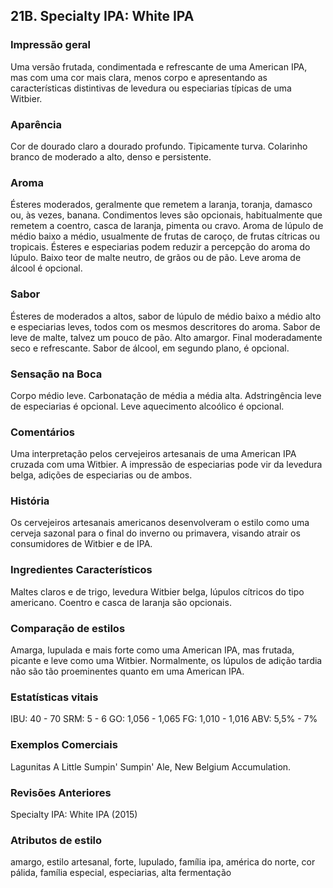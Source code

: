 ## 21B. Specialty IPA: White IPA

### Impressão geral

Uma versão frutada, condimentada e refrescante de uma American IPA, mas com uma cor mais clara, menos corpo e apresentando as características distintivas de levedura ou especiarias típicas de uma Witbier.

### Aparência

Cor de dourado claro a dourado profundo. Tipicamente turva. Colarinho branco de moderado a alto, denso e persistente.

### Aroma

Ésteres moderados, geralmente que remetem a laranja, toranja, damasco ou, às vezes, banana. Condimentos leves são opcionais, habitualmente que remetem a coentro, casca de laranja, pimenta ou cravo. Aroma de lúpulo de médio baixo a médio, usualmente de frutas de caroço, de frutas cítricas ou tropicais. Ésteres e especiarias podem reduzir a percepção do aroma do lúpulo. Baixo teor de malte neutro, de grãos ou de pão. Leve aroma de álcool é opcional.

### Sabor

Ésteres de moderados a altos, sabor de lúpulo de médio baixo a médio alto e especiarias leves, todos com os mesmos descritores do aroma. Sabor de leve de malte, talvez um pouco de pão. Alto amargor. Final moderadamente seco e refrescante. Sabor de álcool, em segundo plano, é opcional.

### Sensação na Boca

Corpo médio leve. Carbonatação de média a média alta. Adstringência leve de especiarias é opcional. Leve aquecimento alcoólico é opcional.

### Comentários

Uma interpretação pelos cervejeiros artesanais de uma American IPA cruzada com uma Witbier. A impressão de especiarias pode vir da levedura belga, adições de especiarias ou de ambos.

### História

Os cervejeiros artesanais americanos desenvolveram o estilo como uma cerveja sazonal para o final do inverno ou primavera, visando atrair os consumidores de Witbier e de IPA.

### Ingredientes Característicos

Maltes claros e de trigo, levedura Witbier belga, lúpulos cítricos do tipo americano. Coentro e casca de laranja são opcionais.

### Comparação de estilos

Amarga, lupulada e mais forte como uma American IPA, mas frutada, picante e leve como uma Witbier. Normalmente, os lúpulos de adição tardia não são tão proeminentes quanto em uma American IPA.

### Estatísticas vitais

IBU: 40 - 70
SRM: 5 - 6
GO: 1,056 - 1,065
FG: 1,010 - 1,016
ABV: 5,5% - 7%

### Exemplos Comerciais

Lagunitas A Little Sumpin' Sumpin' Ale, New Belgium Accumulation.

### Revisões Anteriores

Specialty IPA: White IPA (2015)

### Atributos de estilo

amargo, estilo artesanal, forte, lupulado, família ipa, américa do norte, cor pálida, família especial, especiarias, alta fermentação
